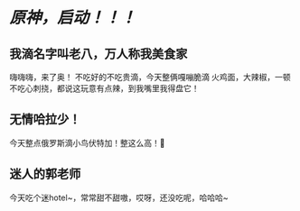 # *原神，启动！！！*

## 我滴名字叫老八，万人称我美食家

嗨嗨嗨，来了奥！
不吃好的不吃贵滴，今天整俩嘎嘣脆滴
火鸡面，大辣椒，一顿不吃心刺挠，都说这玩意有点辣，到我嘴里我得盘它！


## 无情哈拉少！

今天整点俄罗斯滴小鸟伏特加！整这么高！🤏

## 迷人的郭老师

今天吃个迷hotel~，常常甜不甜嗷，哎呀，还没吃呢，哈哈哈~